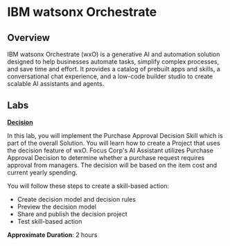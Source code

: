 # IBM watsonx Orchestrate

## Overview

IBM watsonx Orchestrate (wxO) is a generative AI and automation solution designed to help businesses automate tasks, simplify complex processes, and save time and effort. It provides a catalog of prebuilt apps and skills, a conversational chat experience, and a low-code builder studio to create scalable AI assistants and agents.

## Labs

**[Decision](wxo%20Decision.pdf)**

In this lab, you will implement the Purchase Approval Decision Skill which is part of the overall Solution. You will learn how to create a Project that uses the decision feature of wxO.
Focus Corp's AI Assistant utilizes Purchase Approval Decision to determine whether a purchase request requires approval from managers. The decision will be based on the item cost and current yearly spending.

You will follow these steps to create a skill-based action:
- Create decision model and decision rules
- Preview the decision model
- Share and publish the decision project
- Test skill-based action


**Approximate Duration**: 2 hours

